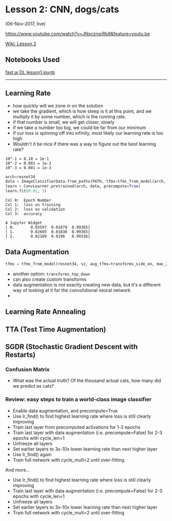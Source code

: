 # Lesson 2:  CNN, dogs/cats 
(06-Nov-2017, live)

https://www.youtube.com/watch?v=JNxcznsrRb8&feature=youtu.be


[Wiki: Lesson 2](http://forums.fast.ai/t/wiki-lesson-2/7452)  

## Notebooks Used 
[fast.ai DL lesson1.ipynb](https://github.com/fastai/fastai/blob/master/courses/dl1/lesson1.ipynb)  

---

## Learning Rate
- how quickly will we zone in on the solution
- we take the gradient, which is how steep is it at this point, and we multiply it by some number, which is the running rate.
- if that number is small, we will get closer, slowly
- if we take a number too big, we could be far from our minimum
- if our loss is spinning off into infinity, most likely our learning rate is too high
- Wouldn't it be nice if there was a way to figure out the best learning rate?

```text
10^-1 = 0.10 = 1e-1
10^-2 = 0.001 = 1e-2
10^-3 = 0.001 = 1e-3
```

```python
arch=resnet34
data = ImageClassifierData.from_paths(PATH, tfms=tfms_from_model(arch, sz))
learn = ConvLearner.pretrained(arch, data, precompute=True)
learn.fit(0.01, 3)
```
```text
Col 0:  Epoch Number
Col 1:  loss on training
Col 2:  loss on validation
Col 3:  accuracy
```
```
A Jupyter Widget
[ 0.       0.03597  0.01879  0.99365]                         
[ 1.       0.02605  0.01836  0.99365]                         
[ 2.       0.02189  0.0196   0.99316]
```
## Data Augmentation
```python
tfms = tfms_from_model(resnet34, sz, aug_tfms=transforms_side_on, max_zoom=1.1)
```  
- another option:  `transforms_top_down`
- can also create custom transforms
- data augmentation is not exactly creating new data, but it's a different way of looking at it for the convolutional neural network
- 

## Learning Rate Annealing

## TTA (Test Time Augmentation)


## SGDR (Stochastic Gradient Descent with Restarts)


### Confusion Matrix
* What was the actual truth?  Of the thousand actual cats, how many did we predict as cats?

### Review: easy steps to train a world-class image classifier
- Enable data augmentation, and precompute=True
- Use lr_find() to find highest learning rate where loss is still clearly improving
- Train last layer from precomputed activations for 1-2 epochs
- Train last layer with data augmentation (i.e. precompute=False) for 2-3 epochs with cycle_len=1
- Unfreeze all layers
- Set earlier layers to 3x-10x lower learning rate than next higher layer
- Use lr_find() again
- Train full network with cycle_mult=2 until over-fitting

And more...  
- Use lr_find() to find highest learning rate where loss is still clearly improving
- Train last layer with data augmentation (i.e. precompute=False) for 2-3 epochs with cycle_len=1
- Unfreeze all layers
- Set earlier layers to 3x-10x lower learning rate than next higher layer
- Train full network with cycle_mult=2 until over-fitting

  



